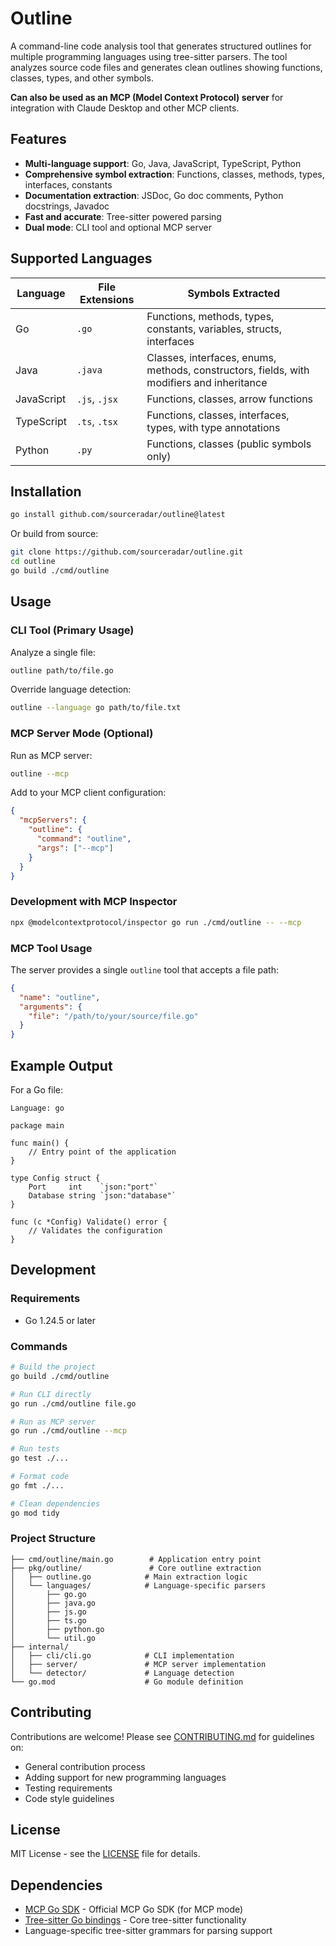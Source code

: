 # Outline

A command-line code analysis tool that generates structured outlines for multiple programming languages using tree-sitter parsers. The tool analyzes source code files and generates clean outlines showing functions, classes, types, and other symbols.

**Can also be used as an MCP (Model Context Protocol) server** for integration with Claude Desktop and other MCP clients.

## Features

- **Multi-language support**: Go, Java, JavaScript, TypeScript, Python
- **Comprehensive symbol extraction**: Functions, classes, methods, types, interfaces, constants
- **Documentation extraction**: JSDoc, Go doc comments, Python docstrings, Javadoc
- **Fast and accurate**: Tree-sitter powered parsing
- **Dual mode**: CLI tool and optional MCP server

## Supported Languages

| Language   | File Extensions | Symbols Extracted |
|------------|-----------------|-------------------|
| Go         | `.go`           | Functions, methods, types, constants, variables, structs, interfaces |
| Java       | `.java`         | Classes, interfaces, enums, methods, constructors, fields, with modifiers and inheritance |
| JavaScript | `.js`, `.jsx`   | Functions, classes, arrow functions |
| TypeScript | `.ts`, `.tsx`   | Functions, classes, interfaces, types, with type annotations |
| Python     | `.py`           | Functions, classes (public symbols only) |

## Installation

```bash
go install github.com/sourceradar/outline@latest
```

Or build from source:

```bash
git clone https://github.com/sourceradar/outline.git
cd outline
go build ./cmd/outline
```

## Usage

### CLI Tool (Primary Usage)

Analyze a single file:

```bash
outline path/to/file.go
```

Override language detection:

```bash
outline --language go path/to/file.txt
```

### MCP Server Mode (Optional)

Run as MCP server:

```bash
outline --mcp
```

Add to your MCP client configuration:

```json
{
  "mcpServers": {
    "outline": {
      "command": "outline",
      "args": ["--mcp"]
    }
  }
}
```

### Development with MCP Inspector

```bash
npx @modelcontextprotocol/inspector go run ./cmd/outline -- --mcp
```

### MCP Tool Usage

The server provides a single `outline` tool that accepts a file path:

```json
{
  "name": "outline",
  "arguments": {
    "file": "/path/to/your/source/file.go"
  }
}
```

## Example Output

For a Go file:

```
Language: go

package main

func main() {
    // Entry point of the application
}

type Config struct {
    Port     int    `json:"port"`
    Database string `json:"database"`
}

func (c *Config) Validate() error {
    // Validates the configuration
}
```

## Development

### Requirements

- Go 1.24.5 or later

### Commands

```bash
# Build the project
go build ./cmd/outline

# Run CLI directly
go run ./cmd/outline file.go

# Run as MCP server
go run ./cmd/outline --mcp

# Run tests
go test ./...

# Format code
go fmt ./...

# Clean dependencies
go mod tidy
```

### Project Structure

```
├── cmd/outline/main.go        # Application entry point
├── pkg/outline/               # Core outline extraction
│   ├── outline.go            # Main extraction logic
│   └── languages/            # Language-specific parsers
│       ├── go.go
│       ├── java.go
│       ├── js.go
│       ├── ts.go
│       ├── python.go
│       └── util.go
├── internal/
│   ├── cli/cli.go            # CLI implementation
│   ├── server/               # MCP server implementation
│   └── detector/             # Language detection
└── go.mod                    # Go module definition
```

## Contributing

Contributions are welcome! Please see [CONTRIBUTING.md](CONTRIBUTING.md) for guidelines on:

- General contribution process
- Adding support for new programming languages
- Testing requirements
- Code style guidelines

## License

MIT License - see the [LICENSE](LICENSE) file for details.

## Dependencies

- [MCP Go SDK](https://github.com/modelcontextprotocol/go-sdk) - Official MCP Go SDK (for MCP mode)
- [Tree-sitter Go bindings](https://github.com/tree-sitter/go-tree-sitter) - Core tree-sitter functionality
- Language-specific tree-sitter grammars for parsing support